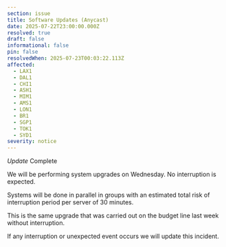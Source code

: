 ```yaml
---
section: issue
title: Software Updates (Anycast)
date: 2025-07-22T23:00:00.000Z
resolved: true
draft: false
informational: false
pin: false
resolvedWhen: 2025-07-23T00:03:22.113Z
affected:
  - LAX1
  - DAL1
  - CHI1
  - ASH1
  - MIM1
  - AMS1
  - LON1
  - BR1
  - SGP1
  - TOK1
  - SYD1
severity: notice
---
```

*Update* Complete

We will be performing system upgrades on Wednesday. No interruption is expected.

Systems will be done in parallel in groups with an estimated total risk of interruption period per server of 30 minutes.

This is the same upgrade that was carried out on the budget line last week without interruption.

If any interruption or unexpected event occurs we will update this incident.
